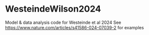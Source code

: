 # WesteindeWilson2024
Model & data analysis code for Westeinde et al 2024
See https://www.nature.com/articles/s41586-024-07039-2 for examples
